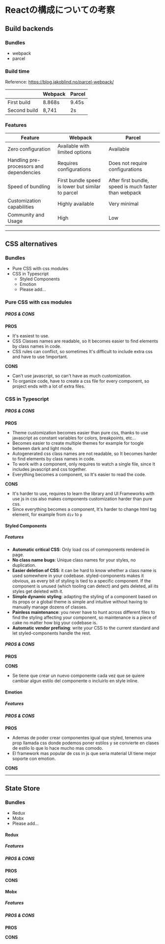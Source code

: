 # Reactの構成についての考察

## Build backends

### Bundles

- webpack
- parcel

### Build time

Reference: https://blog.jakoblind.no/parcel-webpack/

|              | Webpack | Parcel |
|--------------|---------|--------|
| First build  | 8.868s  | 9.45s  |
| Second build | 8,741   | 2s     |


### Features

| Feature                                  | Webpack                                           | Parcel                                                |
|------------------------------------------|---------------------------------------------------|-------------------------------------------------------|
| Zero configuration                       | Available with limited options                    | Available                                             |
| Handling pre-processors and dependencies | Requires configurations                           | Does not require configurations                       |
| Speed of bundling                        | First bundle speed is lower but similar to parcel | After first bundle, speed is much faster than webpack |
| Customization capabilities               | Highly available                                  | Very minimal                                          |
| Community and Usage                      | High                                              | Low |

---

## CSS alternatives

### Bundles

- Pure CSS with css modules
- CSS in Typescript
    - Styled Components
    - Emotion
    - Please add...

### Pure CSS with css modules

##### PROS & CONS

**PROS**

- It's easiest to use.
- CSS Classes names are readable, so It becomes easier to find elements by class names in code.
- CSS rules can conflict, so sometimes It's difficult to include extra css and have to use !important.

**CONS**

- Can't use javascript, so can't have as much customization.
- To organize code, have to create a css file for every component, so project ends with a lot of extra files.

### CSS in Typescript

##### PROS & CONS

**PROS**

- Theme customization becomes easier than pure css, thanks to use javascript as constant variables for colors, breakpoints, etc...
- Becomes easier to create multiple themes for example for toogle between dark and light mode.
- Autogenerated css class names are not readable, so It becomes harder to find elements by class names in code.
- To work with a component, only requires to watch a single file, since It includes javascript and css together.
- Everything becomes a component, so It's easier to read the code.

**CONS**

- It's harder to use, requires to learn the library and UI Frameworks with use js in css also makes components customization harder than pure css.
- Since everything becomes a component, It's harder to change html tag element, for example from `div` to `p`

#### Styled Components

##### Features

- **Automatic critical CSS**: Only load css of commponents rendered in page.
- **No class name bugs**: Unique class names for your styles, no duplication.
- **Easier deletion of CSS**: it can be hard to know whether a class name is used somewhere in your codebase. styled-components makes it obvious, as every bit of styling is tied to a specific component. If the component is unused (which tooling can detect) and gets deleted, all its styles get deleted with it.
- **Simple dynamic styling**: adapting the styling of a component based on its props or a global theme is simple and intuitive without having to manually manage dozens of classes.
- **Painless maintenance**: you never have to hunt across different files to find the styling affecting your component, so maintenance is a piece of cake no matter how big your codebase is.
- **Automatic vendor prefixing**: write your CSS to the current standard and let styled-components handle the rest.

##### PROS & CONS

**PROS**


**CONS**

- Se tiene que crear un nuevo componente cada vez que se quiere cambiar algun estilo del componente o incluirlo en style inline.

#### Emotion

##### Features

##### PROS & CONS

**PROS**

- Ademas de poder crear componentes igual que styled, tenemos una prop llamada css donde podemos poner estilos y se 
  convierte en clases de estilo lo que lo hace mucho mas comodo.
- El framework mas popular de css in js que seria material UI tiene mejor soporte con emotion.

**CONS**


---

## State Store

### Bundles

- Redux
- Mobx
- Please add...

#### Redux

##### Features

##### PROS & CONS

**PROS**

**CONS**

#### Mobx

##### Features

##### PROS & CONS

**PROS**

**CONS**
